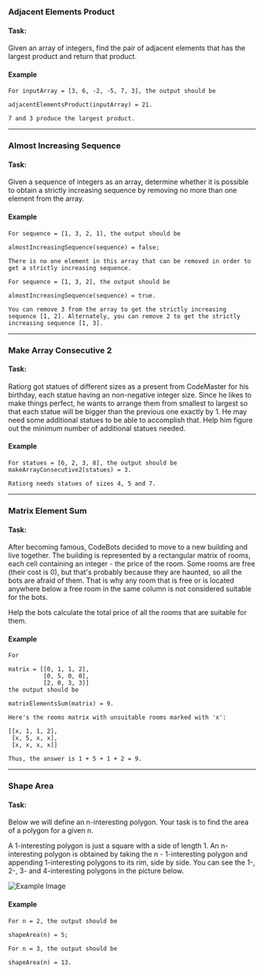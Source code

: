 ### Adjacent Elements Product
#### **Task:**
Given an array of integers, find the pair of adjacent elements that has the largest product and return that product.

#### Example


```
For inputArray = [3, 6, -2, -5, 7, 3], the output should be

adjacentElementsProduct(inputArray) = 21.

7 and 3 produce the largest product.
```

---

### Almost Increasing Sequence
#### **Task:**
Given a sequence of integers as an array, determine whether it is possible to obtain a strictly increasing sequence by removing no more than one element from the array.

#### Example


```
For sequence = [1, 3, 2, 1], the output should be

almostIncreasingSequence(sequence) = false;

There is no one element in this array that can be removed in order to get a strictly increasing sequence.

For sequence = [1, 3, 2], the output should be

almostIncreasingSequence(sequence) = true.

You can remove 3 from the array to get the strictly increasing sequence [1, 2]. Alternately, you can remove 2 to get the strictly increasing sequence [1, 3].
```

---

### Make Array Consecutive 2
#### **Task:**

Ratiorg got statues of different sizes as a present from CodeMaster for his birthday, each statue having an non-negative integer size. Since he likes to make things perfect, he wants to arrange them from smallest to largest so that each statue will be bigger than the previous one exactly by 1. He may need some additional statues to be able to accomplish that. Help him figure out the minimum number of additional statues needed.

#### Example


```
For statues = [6, 2, 3, 8], the output should be
makeArrayConsecutive2(statues) = 3.

Ratiorg needs statues of sizes 4, 5 and 7.
```

---

### Matrix Element Sum
#### **Task:**
After becoming famous, CodeBots decided to move to a new building and live together. The building is represented by a rectangular matrix of rooms, each cell containing an integer - the price of the room. Some rooms are free (their cost is 0), but that's probably because they are haunted, so all the bots are afraid of them. That is why any room that is free or is located anywhere below a free room in the same column is not considered suitable for the bots.

Help the bots calculate the total price of all the rooms that are suitable for them.

#### Example


```
For

matrix = [[0, 1, 1, 2],
          [0, 5, 0, 0],
          [2, 0, 3, 3]]
the output should be

matrixElementsSum(matrix) = 9.

Here's the rooms matrix with unsuitable rooms marked with 'x':

[[x, 1, 1, 2],
 [x, 5, x, x],
 [x, x, x, x]]

Thus, the answer is 1 + 5 + 1 + 2 = 9.
```

---

### Shape Area
#### **Task:**
Below we will define an n-interesting polygon. Your task is to find the area of a polygon for a given n.

A 1-interesting polygon is just a square with a side of length 1. An n-interesting polygon is obtained by taking the n - 1-interesting polygon and appending 1-interesting polygons to its rim, side by side. You can see the 1-, 2-, 3- and 4-interesting polygons in the picture below.

![Example Image](https://codefightsuserpics.s3.amazonaws.com/tasks/shapeArea/img/area.png?_tm=1491302317375)

#### Example
```
For n = 2, the output should be

shapeArea(n) = 5;

For n = 3, the output should be

shapeArea(n) = 13.
```
